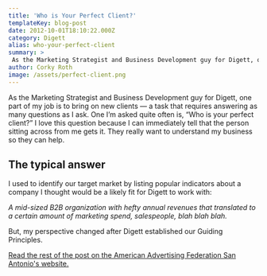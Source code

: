```yaml
---
title: 'Who is Your Perfect Client?'
templateKey: blog-post
date: 2012-10-01T18:10:22.000Z
category: Digett
alias: who-your-perfect-client
summary: > 
 As the Marketing Strategist and Business Development guy for Digett, one part of my job is to bring on new clients — a task that requires answering as many questions as I ask. One I’m asked quite often is, "Who is your perfect client?" I love this question because I can immediately tell that the person sitting across from me gets it. They really want to understand my business so they can help.
author: Corky Roth
image: /assets/perfect-client.png
---
```


As the Marketing Strategist and Business Development guy for Digett, one part of my job is to bring on new clients — a task that requires answering as many questions as I ask. One I’m asked quite often is, “Who is your perfect client?” I love this question because I can immediately tell that the person sitting across from me gets it. They really want to understand my business so they can help.

The typical answer
------------------

I used to identify our target market by listing popular indicators about a company I thought would be a likely fit for Digett to work with:

_A mid-sized B2B organization with hefty annual revenues that translated to a certain amount of marketing spend, salespeople, blah blah blah._

But, my perspective changed after Digett established our Guiding Principles.

[Read the rest of the post on the American Advertising Federation San Antonio's website.](http://www.aaf-sanantonio.org/2012/10/01/who-is-your-perfect-client/)